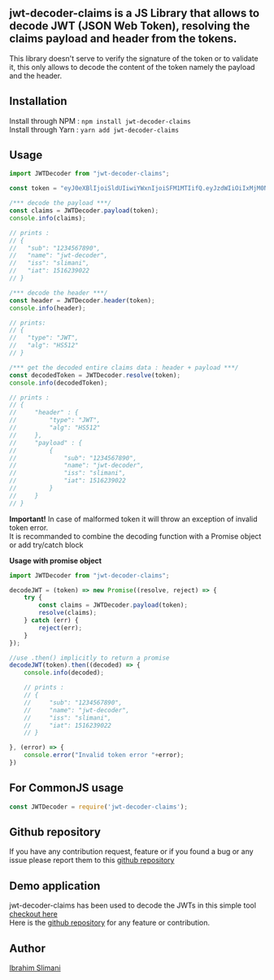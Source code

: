 ## jwt-decoder-claims is a JS Library that allows to decode JWT (JSON Web Token), resolving the claims payload and header from the tokens.
This library doesn't serve to verify the signature of the token or to validate it, this only allows to decode the content of the token namely the payload and the header.

## Installation
Install through NPM : `npm install jwt-decoder-claims`<br/>
Install through Yarn : `yarn add jwt-decoder-claims`

## Usage
```javascript
import JWTDecoder from "jwt-decoder-claims";

const token = "eyJ0eXBlIjoiSldUIiwiYWxnIjoiSFM1MTIifQ.eyJzdWIiOiIxMjM0NTY3ODkwIiwibmFtZSI6Imp3dC1kZWNvZGVyIiwiaXNzIjoic2xpbWFuaSIsImlhdCI6MTUxNjIzOTAyMn0.mCi4zZRP7d9NQD-ULjBL9vB1NvicJD_FnmuFa1zJSfY88yBEpkLX_VExyAXG9XvLxRmrdocHlfzEHB6TTC3HrQ";

/*** decode the payload ***/
const claims = JWTDecoder.payload(token);
console.info(claims);

// prints : 
// {
//   "sub": "1234567890",
//   "name": "jwt-decoder",
//   "iss": "slimani",
//   "iat": 1516239022
// }

/*** decode the header ***/
const header = JWTDecoder.header(token);
console.info(header);

// prints: 
// {
//   "type": "JWT",
//   "alg": "HS512"
// }

/*** get the decoded entire claims data : header + payload ***/
const decodedToken = JWTDecoder.resolve(token);
console.info(decodedToken);

// prints :
// {
//     "header" : {
//         "type": "JWT",
//         "alg": "HS512"
//     },
//     "payload" : {
//         {
//             "sub": "1234567890",
//             "name": "jwt-decoder",
//             "iss": "slimani",
//             "iat": 1516239022
//         }
//     }
// }
```

**Important!** In case of malformed token it will throw an exception of invalid token error.<br/>
It is recommanded to combine the decoding function with a Promise object or add try/catch block
<br/>

**Usage with promise object**
```javascript
import JWTDecoder from "jwt-decoder-claims";

decodeJWT = (token) => new Promise((resolve, reject) => {
    try {
        const claims = JWTDecoder.payload(token);
        resolve(claims);
    } catch (err) {
        reject(err);
    }
});

//use .then() implicitly to return a promise
decodeJWT(token).then((decoded) => {
    console.info(decoded);

    // prints : 
    // {
    //     "sub": "1234567890",
    //     "name": "jwt-decoder",
    //     "iss": "slimani",
    //     "iat": 1516239022
    // }

}, (error) => {
    console.error("Invalid token error "+error);
})
```

## For CommonJS usage
```javascript
const JWTDecoder = require('jwt-decoder-claims');
```

## Github repository
If you have any contribution request, feature or if you found a bug or any issue please report them to this [github repository](https://github.com/brahim-slimani/jwt-decoder)

## Demo application
jwt-decoder-claims has been used to decode the JWTs in this simple tool [checkout here](https://brahim-slimani.github.io/jwt-decoder-tool/)<br/>
Here is the [github repository](https://github.com/brahim-slimani/jwt-decoder-tool) for any feature or contribution.

## Author
[Ibrahim Slimani](https://brahim-slimani.github.io/profile)